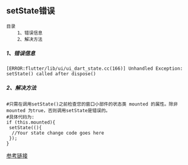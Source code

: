 setState错误
-----
```
目录
    1、错误信息
    2、解决方法
```
##### 1、错误信息
```
[ERROR:flutter/lib/ui/ui_dart_state.cc(166)] Unhandled Exception: setState() called after dispose()
```

##### 2、解决方法
```
#只需在调用setState()之前检查您的窗口小部件的状态类 mounted 的属性。除非 mounted 为true，否则调用setState是错误的。
#具体代码为:
if (this.mounted){
 setState((){
  //Your state change code goes here
 });
}
```
[参考链接](https://www.uedbox.com/post/65064/)
